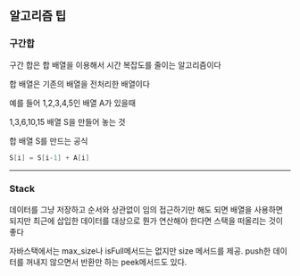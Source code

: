 ## 알고리즘 팁

### 구간합

구간 합은 합 배열을 이용해서 시간 복잡도를 줄이는 알고리즘이다

합 배열은 기존의 배열을 전처리한 배열이다

예를 들어 1,2,3,4,5인 배열 A가 있을때

1,3,6,10,15 배열 S을 만들어 놓는 것

합 배열 S를 만드는 공식

```java
S[i] = S[i-1] + A[i]
```

---

### Stack

데이터를 그냥 저장하고 순서와 상관없이 임의 접근하기만 해도 되면 배열을 사용하면 되지만 최근에 삽입한 데이터를 대상으로 뭔가 연산해야 한다면 스택을 떠올리는 것이 좋다

자바스택에서는 max_size나 isFull메서드는 없지만 size 메서드를 제공. push한 데이터를 꺼내지 않으면서 반환만 하는 peek메서드도 있다.